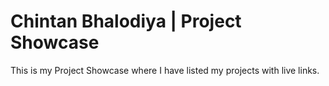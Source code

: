 # Chintan Bhalodiya | Project Showcase
This is my Project Showcase where I have listed my projects with live links.
